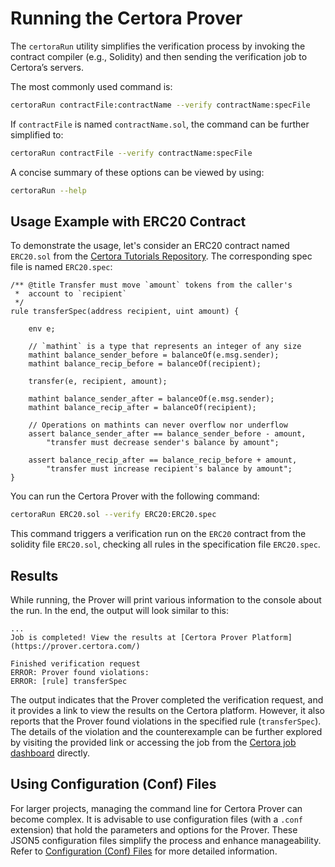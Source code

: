 # Running the Certora Prover

The `certoraRun` utility simplifies the verification process by invoking the contract compiler (e.g., Solidity) and then sending the verification job to Certora’s servers.

The most commonly used command is:

```bash
certoraRun contractFile:contractName --verify contractName:specFile
```

If `contractFile` is named `contractName.sol`, the command can be further simplified to:

```bash
certoraRun contractFile --verify contractName:specFile
```

A concise summary of these options can be viewed by using:

```bash
certoraRun --help
```

## Usage Example with ERC20 Contract

To demonstrate the usage, let's consider an ERC20 contract named `ERC20.sol` from the [Certora Tutorials Repository](https://github.com/Certora/tutorials-code/blob/master/lesson2_started/erc20/ERC20.sol). The corresponding spec file is named `ERC20.spec`:

```cvl
/** @title Transfer must move `amount` tokens from the caller's
 *  account to `recipient`
 */
rule transferSpec(address recipient, uint amount) {

    env e;
    
    // `mathint` is a type that represents an integer of any size
    mathint balance_sender_before = balanceOf(e.msg.sender);
    mathint balance_recip_before = balanceOf(recipient);

    transfer(e, recipient, amount);

    mathint balance_sender_after = balanceOf(e.msg.sender);
    mathint balance_recip_after = balanceOf(recipient);

    // Operations on mathints can never overflow nor underflow
    assert balance_sender_after == balance_sender_before - amount,
        "transfer must decrease sender's balance by amount";

    assert balance_recip_after == balance_recip_before + amount,
        "transfer must increase recipient's balance by amount";
}
``` 

You can run the Certora Prover with the following command:

```bash
certoraRun ERC20.sol --verify ERC20:ERC20.spec
```

This command triggers a verification run on the `ERC20` contract from the solidity file `ERC20.sol`, checking all rules in the specification file `ERC20.spec`. 

## Results

While running, the Prover will print various information to the console about the run. In the end, the output will look similar to this:

```text
...
Job is completed! View the results at [Certora Prover Platform](https://prover.certora.com/)

Finished verification request
ERROR: Prover found violations:
ERROR: [rule] transferSpec
```

The output indicates that the Prover completed the verification request, and it provides a link to view the results on the Certora platform. However, it also reports that the Prover found violations in the specified rule (`transferSpec`). The details of the violation and the counterexample can be further explored by visiting the provided link or accessing the job from the [Certora job dashboard](https://prover.certora.com) directly.

## Using Configuration (Conf) Files

For larger projects, managing the command line for Certora Prover can become complex. It is advisable to use configuration files (with a `.conf` extension) that hold the parameters and options for the Prover. These JSON5 configuration files simplify the process and enhance manageability. Refer to [Configuration (Conf) Files](../../../docs/prover/cli/conf-file-api.md) for more detailed information.